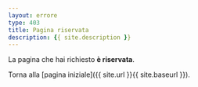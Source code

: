 ```yaml
---
layout: errore
type: 403
title: Pagina riservata
description: {{ site.description }}
---
```

La pagina che hai richiesto **è riservata**.

Torna alla [pagina iniziale]({{ site.url }}{{ site.baseurl }}).
